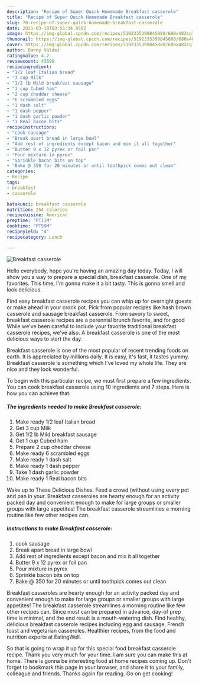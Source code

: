 ```yaml
---
description: "Recipe of Super Quick Homemade Breakfast casserole"
title: "Recipe of Super Quick Homemade Breakfast casserole"
slug: 70-recipe-of-super-quick-homemade-breakfast-casserole
date: 2021-03-18T03:55:34.950Z
image: https://img-global.cpcdn.com/recipes/5192335399845888/680x482cq70/breakfast-casserole-recipe-main-photo.jpg
thumbnail: https://img-global.cpcdn.com/recipes/5192335399845888/680x482cq70/breakfast-casserole-recipe-main-photo.jpg
cover: https://img-global.cpcdn.com/recipes/5192335399845888/680x482cq70/breakfast-casserole-recipe-main-photo.jpg
author: Danny Valdez
ratingvalue: 4.7
reviewcount: 43698
recipeingredient:
- "1/2 loaf Italian bread"
- "3 cup Milk"
- "1/2 lb Mild breakfast sausage"
- "1 cup Cubed ham"
- "2 cup cheddar cheese"
- "6 scrambled eggs"
- "1 dash salt"
- "1 dash pepper"
- "1 dash garlic powder"
- "1 Real bacon bits"
recipeinstructions:
- "cook sausage"
- "Break apart bread in large bowl"
- "Add rest of ingredients except bacon and mix it all together"
- "Butter 9 x 12 pyrex or foil pan"
- "Pour mixture in pyrex"
- "Sprinkle bacon bits on top"
- "Bake @ 350 for 20 minutes or until toothpick comes out clean"
categories:
- Recipe
tags:
- breakfast
- casserole

katakunci: breakfast casserole 
nutrition: 254 calories
recipecuisine: American
preptime: "PT11M"
cooktime: "PT59M"
recipeyield: "4"
recipecategory: Lunch

---
```



![Breakfast casserole](https://img-global.cpcdn.com/recipes/5192335399845888/680x482cq70/breakfast-casserole-recipe-main-photo.jpg)

Hello everybody, hope you're having an amazing day today. Today, I will show you a way to prepare a special dish, breakfast casserole. One of my favorites. This time, I'm gonna make it a bit tasty. This is gonna smell and look delicious.

Find easy breakfast casserole recipes you can whip up for overnight guests or make ahead in your crock pot. Pick from popular recipes like hash brown casserole and sausage breakfast casserole. From savory to sweet, breakfast casserole recipes are a perennial brunch favorite, and for good While we&#39;ve been careful to include your favorite traditional breakfast casserole recipes, we&#39;ve also. A breakfast casserole is one of the most delicious ways to start the day.

Breakfast casserole is one of the most popular of recent trending foods on earth. It is appreciated by millions daily. It is easy, it's fast, it tastes yummy. Breakfast casserole is something which I've loved my whole life. They are nice and they look wonderful.


To begin with this particular recipe, we must first prepare a few ingredients. You can cook breakfast casserole using 10 ingredients and 7 steps. Here is how you can achieve that.

<!--inarticleads1-->

##### The ingredients needed to make Breakfast casserole:

1. Make ready 1/2 loaf Italian bread
1. Get 3 cup Milk
1. Get 1/2 lb Mild breakfast sausage
1. Get 1 cup Cubed ham
1. Prepare 2 cup cheddar cheese
1. Make ready 6 scrambled eggs
1. Make ready 1 dash salt
1. Make ready 1 dash pepper
1. Take 1 dash garlic powder
1. Make ready 1 Real bacon bits


Wake up to These Delicious Dishes. Feed a crowd (without using every pot and pan in your. Breakfast casseroles are hearty enough for an activity packed day and convenient enough to make for large groups or smaller groups with large appetites! The breakfast casserole streamlines a morning routine like few other recipes can. 

<!--inarticleads2-->

##### Instructions to make Breakfast casserole:

1. cook sausage
1. Break apart bread in large bowl
1. Add rest of ingredients except bacon and mix it all together
1. Butter 9 x 12 pyrex or foil pan
1. Pour mixture in pyrex
1. Sprinkle bacon bits on top
1. Bake @ 350 for 20 minutes or until toothpick comes out clean


Breakfast casseroles are hearty enough for an activity packed day and convenient enough to make for large groups or smaller groups with large appetites! The breakfast casserole streamlines a morning routine like few other recipes can. Since most can be prepared in advance, day-of prep time is minimal, and the end result is a mouth-watering dish. Find healthy, delicious breakfast casserole recipes including egg and sausage, French toast and vegetarian casseroles. Healthier recipes, from the food and nutrition experts at EatingWell. 

So that is going to wrap it up for this special food breakfast casserole recipe. Thank you very much for your time. I am sure you can make this at home. There is gonna be interesting food at home recipes coming up. Don't forget to bookmark this page in your browser, and share it to your family, colleague and friends. Thanks again for reading. Go on get cooking!
